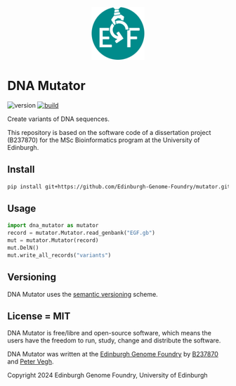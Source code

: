 <p align="center">
<img alt="EGF logo" title="EGF" src="images/egf.png" width="120">
</p>

# DNA Mutator

![version](https://img.shields.io/badge/current_version-0.1.0-blue)
[![build](https://github.com/Edinburgh-Genome-Foundry/dna_mutator/actions/workflows/build.yml/badge.svg)](https://github.com/Edinburgh-Genome-Foundry/dna_mutator/actions/workflows/build.yml)

Create variants of DNA sequences.

This repository is based on the software code of a dissertation project (B237870) for the MSc Bioinformatics program at the University of Edinburgh.

## Install

```bash
pip install git+https://github.com/Edinburgh-Genome-Foundry/mutator.git
```

## Usage

```python
import dna_mutator as mutator
record = mutator.Mutator.read_genbank("EGF.gb")
mut = mutator.Mutator(record)
mut.DelN()
mut.write_all_records("variants")
```

## Versioning

DNA Mutator uses the [semantic versioning](https://semver.org) scheme.

## License = MIT

DNA Mutator is free/libre and open-source software, which means the users have the freedom to run, study, change and distribute the software.

DNA Mutator was written at the [Edinburgh Genome Foundry](https://edinburgh-genome-foundry.github.io/)
by [B237870](https://github.com/B237870-2024) and [Peter Vegh](https://github.com/veghp).

Copyright 2024 Edinburgh Genome Foundry, University of Edinburgh
